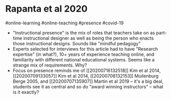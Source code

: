 # Rapanta et al 2020

#online-learning #online-teaching #presence #covid-19

+ "Instructional presence" is the mix of roles that teachers take on as part-time instructional designer as well as being the person who enacts those instructional designs. Sounds like "mindful pedagogy"
+ Experts selected for interviews for this article had to have "Research expertise" (in what?),  10+ years of experience teaching online, and familiarity with different national educational systems. Seems like a strange mix of requirements. Why?
+ Focus on presence reminds me of [[20200716132518]] Kim et al 2014, [[20200709133057]] Kim et al 2014, [[20200708132153]] Muilenburg Berge 2005, and [[20200707135907]] Martin et al 2019 – it's a big deal, students see it as central and so do "award winning instructors" – what is it exactly? 